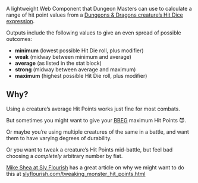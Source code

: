 A lightweight Web Component that Dungeon Masters can use to calculate a range of hit point values from a <a href="https://www.dndbeyond.com/sources/dnd/basic-rules-2014/monsters#HitPoints">Dungeons &amp; Dragons creature’s Hit Dice expression</a>. 

Outputs include the following values to give an even spread of possible outcomes:

- **minimum** (lowest possible Hit Die roll, plus modifier)
- **weak** (midway between minimum and average)
- **average** (as listed in the stat block)
- **strong** (midway between average and maximum)
- **maximum** (highest possible Hit Die roll, plus modifier)

## Why?

Using a creature’s average Hit Points works just fine for most combats. 

But sometimes you might want to give your <abbr title="Big Bad Evil Guy">BBEG</abbr> maximum Hit Points&nbsp;😈.

Or maybe you’re using multiple creatures of the same in a battle, and want them to have varying degrees of durability. 

Or you want to tweak a creature’s Hit Points mid-battle, but feel bad choosing a *completely* arbitrary number by fiat.

<a href="https://slyflourish.com">Mike Shea at Sly Flourish</a> has a great article on why we might want to do this at <a href="https://slyflourish.com/tweaking_monster_hit_points.html">slyflourish.com/tweaking_monster_hit_points.html</a>